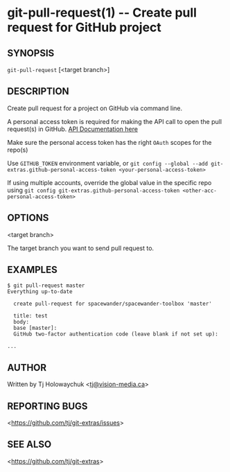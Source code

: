 git-pull-request(1) -- Create pull request for GitHub project
================================

## SYNOPSIS

`git-pull-request` [&lt;target branch&gt;]

## DESCRIPTION

Create pull request for a project on GitHub via command line.

A personal access token is required for making the API call to open the pull request(s) in GitHub. [API Documentation here](https://docs.github.com/en/rest/reference/pulls#create-a-pull-request)

Make sure the personal access token has the right `OAuth` scopes for the repo(s)

Use `GITHUB_TOKEN` environment variable, or `git config --global --add git-extras.github-personal-access-token <your-personal-access-token>`

If using multiple accounts, override the global value in the specific repo using `git config git-extras.github-personal-access-token <other-acc-personal-access-token>`

## OPTIONS

&lt;target branch&gt;

The target branch you want to send pull request to.

## EXAMPLES

```
$ git pull-request master
Everything up-to-date

  create pull-request for spacewander/spacewander-toolbox 'master'

  title: test
  body:  
  base [master]: 
  GitHub two-factor authentication code (leave blank if not set up): 

...
```

## AUTHOR

Written by Tj Holowaychuk &lt;<tj@vision-media.ca>&gt;

## REPORTING BUGS

&lt;<https://github.com/tj/git-extras/issues>&gt;

## SEE ALSO

&lt;<https://github.com/tj/git-extras>&gt;
